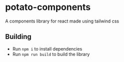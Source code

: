 # potato-components
A components library for react made using tailwind css 

## Building
- Run `npm i` to install dependencies
- Run `npm run build` to build the library
